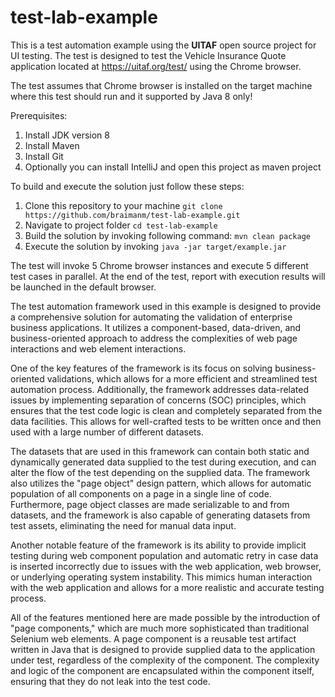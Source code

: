 # test-lab-example

This is a test automation example using the **UITAF** open source project for UI testing. The test is designed to test the Vehicle Insurance Quote application located at https://uitaf.org/test/ using the Chrome browser.

The test assumes that Chrome browser is installed on the target machine where this test should run and it supported by Java 8 only!

Prerequisites:

1. Install JDK version 8
2. Install Maven
3. Install Git
4. Optionally you can install IntelliJ and open this project as maven project

To build and execute the solution just follow these steps:

1. Clone this repository to your machine `git clone https://github.com/braimanm/test-lab-example.git`
2. Navigate to project folder `cd test-lab-example`
3. Build the solution by invoking following command:  `mvn clean package`
4. Execute the solution by invoking `java -jar target/example.jar`

The test will invoke 5 Chrome browser instances and execute 5 different test cases in parallel.
At the end of the test, report with execution results will be launched in the default browser.

The test automation framework used in this example is designed to provide a comprehensive solution for automating the validation of enterprise business applications. It utilizes a component-based, data-driven, and business-oriented approach to address the complexities of web page interactions and web element interactions.

One of the key features of the framework is its focus on solving business-oriented validations, which allows for a more efficient and streamlined test automation process. Additionally, the framework addresses data-related issues by implementing separation of concerns (SOC) principles, which ensures that the test code logic is clean and completely separated from the data facilities. This allows for well-crafted tests to be written once and then used with a large number of different datasets.

The datasets that are used in this framework can contain both static and dynamically generated data supplied to the test during execution, and can alter the flow of the test depending on the supplied data. The framework also utilizes the "page object" design pattern, which allows for automatic population of all components on a page in a single line of code. Furthermore, page object classes are made serializable to and from datasets, and the framework is also capable of generating datasets from test assets, eliminating the need for manual data input.

Another notable feature of the framework is its ability to provide implicit testing during web component population and automatic retry in case data is inserted incorrectly due to issues with the web application, web browser, or underlying operating system instability. This mimics human interaction with the web application and allows for a more realistic and accurate testing process.

All of the features mentioned here are made possible by the introduction of "page components," which are much more sophisticated than traditional Selenium web elements. A page component is a reusable test artifact written in Java that is designed to provide supplied data to the application under test, regardless of the complexity of the component. The complexity and logic of the component are encapsulated within the component itself, ensuring that they do not leak into the test code.
